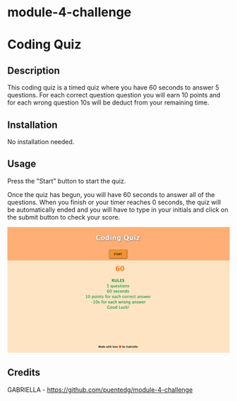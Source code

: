 # module-4-challenge
# Coding Quiz

## Description

This coding quiz is a timed quiz where you have 60 seconds to answer 5 questions. For each correct question question you will earn 10 points and for each wrong question 10s will be deduct from your remaining time.

## Installation

No installation needed. 

## Usage

Press the "Start" button to start the quiz.

Once the quiz has begun, you will have 60 seconds to answer all of the questions. When you finish or your timer reaches 0 seconds, the quiz will be automatically ended and you will have to type in your initials and click on the submit button to check your score.

<img src="./assets/ScreenShot.png" alt="A screenshot of the homepage of the quiz">

## Credits

GABRIELLA - https://github.com/puentedg/module-4-challenge

